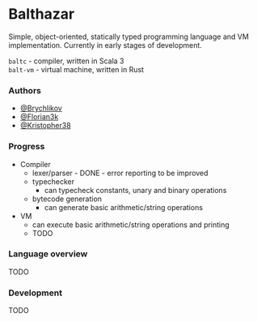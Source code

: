 # Balthazar

Simple, object-oriented, statically typed programming language and VM implementation.
Currently in early stages of development.

`baltc` - compiler, written in Scala 3\
`balt-vm` - virtual machine, written in Rust

### Authors
 - [@Brychlikov](https://github.com/Brychlikov)
 - [@Florian3k](https://github.com/Florian3k)
 - [@Kristopher38](https://github.com/Kristopher38)

### Progress
- Compiler
  - lexer/parser - DONE - error reporting to be improved
  - typechecker
    - can typecheck constants, unary and binary operations
  - bytecode generation
    - can generate basic arithmetic/string operations
- VM
  - can execute basic arithmetic/string operations and printing
  - TODO <!-- fill out main areas of VM -->

### Language overview

TODO

### Development

TODO
